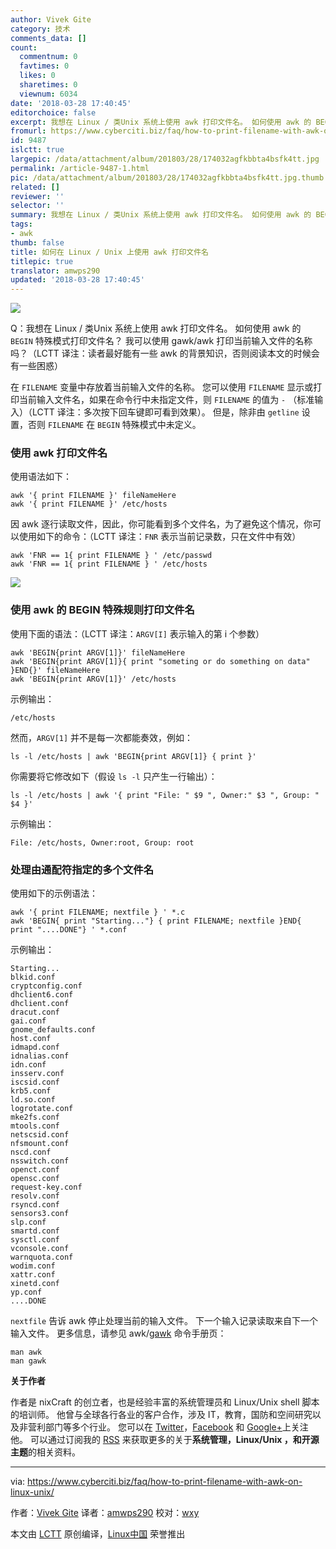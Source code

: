 ```yaml
---
author: Vivek Gite
category: 技术
comments_data: []
count:
  commentnum: 0
  favtimes: 0
  likes: 0
  sharetimes: 0
  viewnum: 6034
date: '2018-03-28 17:40:45'
editorchoice: false
excerpt: 我想在 Linux / 类Unix 系统上使用 awk 打印文件名。 如何使用 awk 的 BEGIN 特殊模式打印文件名？
fromurl: https://www.cyberciti.biz/faq/how-to-print-filename-with-awk-on-linux-unix/
id: 9487
islctt: true
largepic: /data/attachment/album/201803/28/174032agfkbbta4bsfk4tt.jpg
permalink: /article-9487-1.html
pic: /data/attachment/album/201803/28/174032agfkbbta4bsfk4tt.jpg.thumb.jpg
related: []
reviewer: ''
selector: ''
summary: 我想在 Linux / 类Unix 系统上使用 awk 打印文件名。 如何使用 awk 的 BEGIN 特殊模式打印文件名？
tags:
- awk
thumb: false
title: 如何在 Linux / Unix 上使用 awk 打印文件名
titlepic: true
translator: amwps290
updated: '2018-03-28 17:40:45'
---
```


![](/data/attachment/album/201803/28/174032agfkbbta4bsfk4tt.jpg)


Q：我想在 Linux / 类Unix 系统上使用 awk 打印文件名。 如何使用 awk 的 `BEGIN` 特殊模式打印文件名？ 我可以使用 gawk/awk 打印当前输入文件的名称吗？（LCTT 译注：读者最好能有一些 awk 的背景知识，否则阅读本文的时候会有一些困惑）


在 `FILENAME` 变量中存放着当前输入文件的名称。 您可以使用 `FILENAME` 显示或打印当前输入文件名，如果在命令行中未指定文件，则 `FILENAME` 的值为 `-` （标准输入）（LCTT 译注：多次按下回车键即可看到效果）。 但是，除非由 `getline` 设置，否则 `FILENAME` 在 `BEGIN` 特殊模式中未定义。


### 使用 awk 打印文件名


使用语法如下：



```
awk '{ print FILENAME }' fileNameHere 
awk '{ print FILENAME }' /etc/hosts

```

因 awk 逐行读取文件，因此，你可能看到多个文件名，为了避免这个情况，你可以使用如下的命令：（LCTT 译注：`FNR` 表示当前记录数，只在文件中有效）



```
awk 'FNR == 1{ print FILENAME } ' /etc/passwd 
awk 'FNR == 1{ print FILENAME } ' /etc/hosts

```

![](/data/attachment/album/201803/28/174048z2335405iy03f7ly.jpg)


### 使用 awk 的 BEGIN 特殊规则打印文件名


使用下面的语法：（LCTT 译注：`ARGV[I]` 表示输入的第 i 个参数）



```
awk 'BEGIN{print ARGV[1]}' fileNameHere 
awk 'BEGIN{print ARGV[1]}{ print "someting or do something on data" }END{}' fileNameHere 
awk 'BEGIN{print ARGV[1]}' /etc/hosts

```

示例输出：



```
/etc/hosts

```

然而，`ARGV[1]` 并不是每一次都能奏效，例如：



```
ls -l /etc/hosts | awk 'BEGIN{print ARGV[1]} { print }'

```

你需要将它修改如下（假设 `ls -l` 只产生一行输出）：



```
ls -l /etc/hosts | awk '{ print "File: " $9 ", Owner:" $3 ", Group: " $4 }'

```

示例输出：



```
File: /etc/hosts, Owner:root, Group: root

```

### 处理由通配符指定的多个文件名


使用如下的示例语法：



```
awk '{ print FILENAME; nextfile } ' *.c 
awk 'BEGIN{ print "Starting..."} { print FILENAME; nextfile }END{ print "....DONE"} ' *.conf

```

示例输出：



```
Starting...
blkid.conf
cryptconfig.conf
dhclient6.conf
dhclient.conf
dracut.conf
gai.conf
gnome_defaults.conf
host.conf
idmapd.conf
idnalias.conf
idn.conf
insserv.conf
iscsid.conf
krb5.conf
ld.so.conf
logrotate.conf
mke2fs.conf
mtools.conf
netscsid.conf
nfsmount.conf
nscd.conf
nsswitch.conf
openct.conf
opensc.conf
request-key.conf
resolv.conf
rsyncd.conf
sensors3.conf
slp.conf
smartd.conf
sysctl.conf
vconsole.conf
warnquota.conf
wodim.conf
xattr.conf
xinetd.conf
yp.conf
....DONE

```

`nextfile` 告诉 awk 停止处理当前的输入文件。 下一个输入记录读取来自下一个输入文件。 更多信息，请参见 awk/[gawk](https://www.gnu.org/software/gawk/manual/) 命令手册页：



```
man awk 
man gawk

```

**关于作者**


作者是 nixCraft 的创立者，也是经验丰富的系统管理员和 Linux/Unix shell 脚本的培训师。 他曾与全球各行各业的客户合作，涉及 IT，教育，国防和空间研究以及非营利部门等多个行业。 您可以在 [Twitter](https://twitter.com/nixcraft)，[Facebook](https://facebook.com/nixcraft) 和 [Google+](https://plus.google.com/+CybercitiBiz)上关注他。 可以通过订阅我的 [RSS](https://www.cyberciti.biz/atom/atom.xml) 来获取更多的关于**系统管理，Linux/Unix ，和开源主题**的相关资料。




---


via: <https://www.cyberciti.biz/faq/how-to-print-filename-with-awk-on-linux-unix/>


作者：[Vivek Gite](https://www.cyberciti.biz/) 译者：[amwps290](https://github.com/amwps290) 校对：[wxy](https://github.com/wxy)


本文由 [LCTT](https://github.com/LCTT/TranslateProject) 原创编译，[Linux中国](https://linux.cn/) 荣誉推出